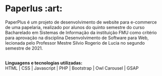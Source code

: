 <h1>Paperlus :art:</h1> 
<p>PaperPlus é um projeto de desenvolvimento de website para e-commerce de uma papelaria, realizado por alunos do quinto semestre do curso Bacharelado em Sistemas de Informação da instituição FMU como critério para aprovação na disciplina Desenvolvimento de Software para Web, lecionada pelo Professor Mestre Silvio Rogerio de Lucia no segundo semestre de 2021.</p>
<br>
<span><b>Linguagens e tecnologias utilizadas:</b></span><br>
HTML | CSS | Javascript | PHP | Bootstrap | Owl Carousel | GSAP
